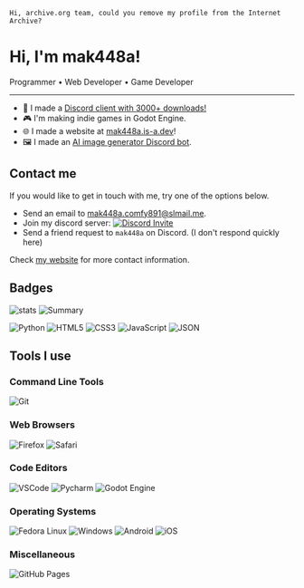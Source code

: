 `Hi, archive.org team, could you remove my profile from the Internet Archive?`

# Hi, I'm mak448a!
Programmer • Web Developer • Game Developer
<hr>

- 💬 I made a [Discord client with 3000+ downloads!](https://github.com/mak448a/QTCord)
- 🎮 I'm making indie games in Godot Engine.
- 🌐 I made a website at [mak448a.is-a.dev](https://mak448a.is-a.dev)!
- 🖼️ I made an [AI image generator Discord bot](https://github.com/mak448a/AI-Drawing-Chatbot).

## Contact me
If you would like to get in touch with me, try one of the options below.

- Send an email to <a href="mailto:mak448a.comfy891@slmail.me">mak448a.comfy891@slmail.me</a>.
- Join my discord server: [![Discord Invite](https://dcbadge.limes.pink/api/server/https://discord.gg/gV8SjzZAXj?style=flat)](https://discord.gg/gV8SjzZAXj)
- Send a friend request to `mak448a` on Discord. (I don't respond quickly here)

Check <a href="https://mak448a.github.io/">my website</a> for more contact information.

## Badges
<!-- Badges for profile: https://github.com/alexandresanlim/Badges4-README.md-Profile -->

<img src="https://github-readme-stats.vercel.app/api?username=mak448a&theme=radical" alt="stats">
<!-- <img src="https://github-readme-stats.vercel.app/api/top-langs/?username=mak448a&theme=radical" alt="Top Used Languages"> -->
<!-- <img src="https://github-profile-trophy.vercel.app/?username=mak448a&theme=radical" alt="Trophy"> -->
<img src="https://github-profile-summary-cards.vercel.app/api/cards/profile-details?username=mak448a&theme=radical" alt="Summary">


<!-- <p align="center"><img src="" alt=""></p> -->
<!-- 
## Languages I use
<!-- ![]() -->

![Python](https://img.shields.io/badge/Python-FFD43B?style=for-the-badge&logo=python&logoColor=blue)
![HTML5](https://img.shields.io/badge/HTML5-E34F26?style=for-the-badge&logo=html5&logoColor=white)
![CSS3](https://img.shields.io/badge/CSS3-1572B6?style=for-the-badge&logo=css3&logoColor=white)
![JavaScript](https://img.shields.io/badge/JavaScript-323330?style=for-the-badge&logo=javascript&logoColor=F7DF1E)
![JSON](https://img.shields.io/badge/json-5E5C5C?style=for-the-badge&logo=json&logoColor=white)



## Tools I use

### Command Line Tools

![Git](https://img.shields.io/badge/GIT-E44C30?style=for-the-badge&logo=git&logoColor=white)

### Web Browsers

![Firefox](https://img.shields.io/badge/Firefox_Browser-FF7139?style=for-the-badge&logo=Firefox-Browser&logoColor=white)
![Safari](https://img.shields.io/badge/Safari-FF1B2D?style=for-the-badge&logo=Safari&logoColor=white)

### Code Editors

![VSCode](https://img.shields.io/badge/Visual_Studio_Code-0078D4?style=for-the-badge&logo=visual%20studio%20code&logoColor=white)
![Pycharm](https://img.shields.io/badge/PyCharm-000000.svg?&style=for-the-badge&logo=PyCharm&logoColor=white)
![Godot Engine](https://img.shields.io/badge/Godot-478CBF?style=for-the-badge&logo=GodotEngine&logoColor=white)



### Operating Systems

![Fedora Linux](https://img.shields.io/badge/Fedora-294172?style=for-the-badge&logo=fedora&logoColor=white)
![Windows](https://img.shields.io/badge/Windows-0078D6?style=for-the-badge&logo=windows&logoColor=white)
![Android](https://img.shields.io/badge/Android-3DDC84?style=for-the-badge&logo=android&logoColor=white)
![iOS](https://img.shields.io/badge/iOS-000000?style=for-the-badge&logo=ios&logoColor=white)

### Miscellaneous

![GitHub Pages](https://img.shields.io/badge/GitHub%20Pages-222222?style=for-the-badge&logo=GitHub%20Pages&logoColor=white)
